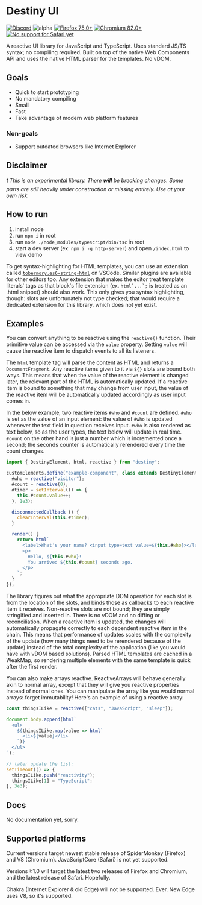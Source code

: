 # Destiny UI

[![Discord](https://img.shields.io/badge/chat-Discord-%23738ad6?logo=discord&logoColor=white "Chat on Discord")](https://discord.gg/WS7JWRj) ![alpha](https://img.shields.io/badge/-alpha-red) [![Firefox 75.0+](https://img.shields.io/badge/Firefox-75.0+-brightgreen?logo=mozilla%20firefox&logoColor=white)](https://www.mozilla.org/en-US/exp/firefox/new/) [![Chromium 82.0+](https://img.shields.io/badge/Chromium-82.0+-brightgreen?logo=google%20chrome&logoColor=white)](https://www.chromium.org/) [![No support for Safari yet](https://img.shields.io/badge/Safari-no%20support%20yet-red?logo=safari&logoColor=white)](https://www.apple.com/safari/)

A reactive UI library for JavaScript and TypeScript. Uses standard JS/TS syntax; no compiling required. Built on top of the native Web Components API and uses the native HTML parser for the templates. No vDOM.

## Goals

- Quick to start prototyping
- No mandatory compiling
- Small
- Fast
- Take advantage of modern web platform features

### Non-goals

- Support outdated browsers like Internet Explorer

## Disclaimer

❗ _This is an experimental library. There **will** be breaking changes. Some parts are still heavily under construction or missing entirely. Use at your own risk._

## How to run

1. install node
2. run `npm i` in root
3. run `node ./node_modules/typescript/bin/tsc` in root
4. start a dev server (ex: `npm i -g http-server`) and open `/index.html` to view demo

To get syntax-highlighting for HTML templates, you can use an extension called [`tobermory.es6-string-html`](https://marketplace.visualstudio.com/items?itemName=Tobermory.es6-string-html) on VSCode. Similar plugins are available for other editors too. Any extension that makes the editor treat template literals' tags as that block's file extension (ex. ``html`...`;`` is treated as an .html snippet) should also work. This only gives you syntax highlighting, though: slots are unfortunately not type checked; that would require a dedicated extension for this library, which does not yet exist.

## Examples

You can convert anything to be reactive using the `reactive()` function. Their primitive value can be accessed via the `value` property. Setting `value` will cause the reactive item to dispatch events to all its listeners.

The `html` template tag will parse the content as HTML and returns a `DocumentFragment`. Any reactive items given to it via `${}` slots are bound both ways. This means that when the value of the reactive element is changed later, the relevant part of the HTML is automatically updated. If a reactive item is bound to something that may change from user input, the value of the reactive item will be automatically updated accordingly as user input comes in.

In the below example, two reactive items `#who` and `#count` are defined. `#who` is set as the value of an input element: the value of `#who` is updated whenever the text field in question receives input. `#who` is also rendered as text below, so as the user types, the text below will update in real time. `#count` on the other hand is just a number which is incremented once a second; the seconds counter is automatically rerendered every time the count changes.

```js
import { DestinyElement, html, reactive } from "destiny";

customElements.define("example-component", class extends DestinyElement {
  #who = reactive("visitor");
  #count = reactive(0);
  #timer = setInterval(() => {
    this.#count.value++;
  }, 1e3);

  disconnectedCallback () {
    clearInterval(this.#timer);
  }

  render() {
    return html`
      <label>What's your name? <input type=text value=${this.#who}></label>
      <p>
        Hello, ${this.#who}!
        You arrived ${this.#count} seconds ago.
      </p>
    `;
  }
});
```

The library figures out what the appropriate DOM operation for each slot is from the location of the slots, and binds those as callbacks to each reactive item it receives. Non-reactive slots are not bound; they are simply stringified and inserted in. There is no vDOM and no diffing or reconciliation. When a reactive item is updated, the changes will automatically propagate correctly to each dependent reactive item in the chain. This means that performance of updates scales with the complexity of the update (how many things need to be rerendered because of the update) instead of the total complexity of the application (like you would have with vDOM based solutions). Parsed HTML templates are cached in a WeakMap, so rendering multiple elements with the same template is quick after the first render.

You can also make arrays reactive. ReactiveArrays will behave generally akin to normal array, except that they will give you reactive properties instead of normal ones. You can manipulate the array like you would normal arrays: forget immutability! Here's an example of using a reactive array:

```js
const thingsILike = reactive(["cats", "JavaScript", "sleep"]);

document.body.append(html`
  <ul>
    ${thingsILike.map(value => html`
      <li>${value}</li>
    `)}
  </ul>
`);

// later update the list:
setTimeout(() => {
  thingsILike.push("reactivity");
  thingsILike[1] = "TypeScript";
}, 3e3);
```

## Docs

No documentation yet, sorry.

## Supported platforms

Current versions target newest stable release of SpiderMonkey (Firefox) and V8 (Chromium). JavaScriptCore (Safari) is not yet supported.

Versions ≥1.0 will target the latest two releases of Firefox and Chromium, and the latest release of Safari. Hopefully.

Chakra (Internet Explorer & old Edge) will not be supported. Ever. New Edge uses V8, so it's supported.
